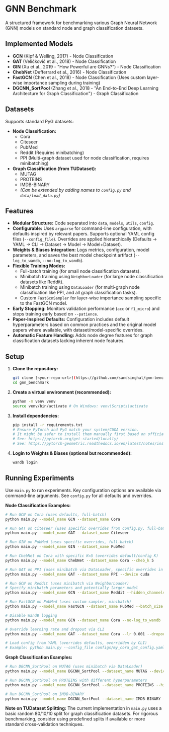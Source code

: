 # GNN Benchmark

A structured framework for benchmarking various Graph Neural Network (GNN) models on standard node and graph classification datasets.

## Implemented Models

*   **GCN** (Kipf & Welling, 2017) - Node Classification
*   **GAT** (Veličković et al., 2018) - Node Classification
*   **GIN** (Xu et al., 2019 - "How Powerful are GNNs?") - Node Classification
*   **ChebNet** (Defferrard et al., 2016) - Node Classification
*   **FastGCN** (Chen et al., 2018) - Node Classification (Uses custom layer-wise importance sampling during training)
*   **DGCNN_SortPool** (Zhang et al., 2018 - "An End-to-End Deep Learning Architecture for Graph Classification") - Graph Classification

## Datasets

Supports standard PyG datasets:

*   **Node Classification:**
    *   Cora
    *   Citeseer
    *   PubMed
    *   Reddit (Requires minibatching)
    *   PPI (Multi-graph dataset used for node classification, requires minibatching)
*   **Graph Classification (from TUDataset):**
    *   MUTAG
    *   PROTEINS
    *   IMDB-BINARY
    *   *(Can be extended by adding names to `config.py` and `data/load_data.py`)*

## Features

*   **Modular Structure:** Code separated into `data`, `models`, `utils`, `config`.
*   **Configurable:** Uses `argparse` for command-line configuration, with defaults inspired by relevant papers. Supports optional YAML config files (`--config_file`). Overrides are applied hierarchically (Defaults -> YAML -> CLI -> Dataset -> Model -> Model+Dataset).
*   **Weights & Biases Integration:** Logs metrics, configuration, model parameters, and saves the best model checkpoint artifact (`--log_to_wandb`, `--no-log_to_wandb`).
*   **Flexible Training Modes:**
    *   Full-batch training (for small node classification datasets).
    *   Minibatch training using `NeighborLoader` (for large node classification datasets like Reddit).
    *   Minibatch training using `DataLoader` (for multi-graph node classification like PPI, and all graph classification tasks).
    *   Custom `FastGcnSampler` for layer-wise importance sampling specific to the FastGCN model.
*   **Early Stopping:** Monitors validation performance (`acc` or `f1_micro`) and stops training early based on `--patience`.
*   **Paper-Inspired Defaults:** Configuration includes default hyperparameters based on common practices and the original model papers where available, with dataset/model-specific overrides.
*   **Automatic Feature Handling:** Adds node degree features for graph classification datasets lacking inherent node features.

## Setup

1.  **Clone the repository:**
    ```bash
    git clone [<your-repo-url>](https://github.com/sandsinghal/gnn-benchmark.git)
    cd gnn_benchmark
    ```
2.  **Create a virtual environment (recommended):**
    ```bash
    python -m venv venv
    source venv/bin/activate # On Windows: venv\Scripts\activate
    ```
3.  **Install dependencies:**
    ```bash
    pip install -r requirements.txt
    # Ensure PyTorch and PyG match your system/CUDA version.
    # It might be safer to install them manually first based on official instructions:
    # See: https://pytorch.org/get-started/locally/
    # See: https://pytorch-geometric.readthedocs.io/en/latest/notes/installation.html
    ```
4.  **Login to Weights & Biases (optional but recommended):**
    ```bash
    wandb login
    ```

## Running Experiments

Use `main.py` to run experiments. Key configuration options are available via command-line arguments. See `config.py` for all defaults and overrides.

**Node Classification Examples:**

```bash
# Run GCN on Cora (uses defaults, full-batch)
python main.py --model_name GCN --dataset_name Cora

# Run GAT on Citeseer (uses specific overrides from config.py, full-batch)
python main.py --model_name GAT --dataset_name Citeseer

# Run GIN on PubMed (uses specific overrides, full-batch)
python main.py --model_name GIN --dataset_name PubMed

# Run ChebNet on Cora with specific K=5 (overrides default/config K)
python main.py --model_name ChebNet --dataset_name Cora --cheb_k 5

# Run GAT on PPI (uses minibatch via DataLoader, specific overrides in config.py)
python main.py --model_name GAT --dataset_name PPI --device cuda

# Run GCN on Reddit (uses minibatch via NeighborLoader)
# Specify minibatch parameters and potentially larger model
python main.py --model_name GCN --dataset_name Reddit --hidden_channels 128 --batch_size 1024 --lr 0.01 --epochs 50 --device cuda

# Run FastGCN on PubMed (uses custom sampler, minibatch)
python main.py --model_name FastGCN --dataset_name PubMed --batch_size 256 --device cuda

# Disable WandB logging
python main.py --model_name GCN --dataset_name Cora --no-log_to_wandb

# Override learning rate and dropout via CLI
python main.py --model_name GAT --dataset_name Cora --lr 0.001 --dropout 0.7

# Load config from YAML (overrides defaults, overridden by CLI)
# Example: python main.py --config_file configs/my_cora_gat_config.yaml --seed 123
```

**Graph Classification Examples:**

```bash
# Run DGCNN_SortPool on MUTAG (uses minibatch via DataLoader)
python main.py --model_name DGCNN_SortPool --dataset_name MUTAG --device cuda

# Run DGCNN_SortPool on PROTEINS with different hyperparameters
python main.py --model_name DGCNN_SortPool --dataset_name PROTEINS --hidden_channels 128 --dgcnn_sortpool_k 40 --lr 0.0005 --batch_size 128 --device cuda

# Run DGCNN_SortPool on IMDB-BINARY
python main.py --model_name DGCNN_SortPool --dataset_name IMDB-BINARY --device cuda
```

**Note on TUDataset Splitting:** The current implementation in `main.py` uses a basic random 80/10/10 split for graph classification datasets. For rigorous benchmarking, consider using predefined splits if available or more standard cross-validation techniques.
```
